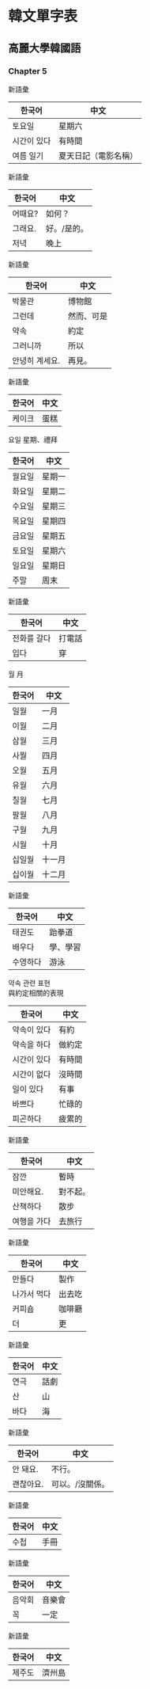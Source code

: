 # 韓文單字表


## 高麗大學韓國語


### Chapter 5

新語彙

한국어 | 中文
--- | ---
토요일 | 星期六
시간이 있다 | 有時間
여름 일기 | 夏天日記（電影名稱）


新語彙

한국어 | 中文
--- | ---
어때요? | 如何？
그래요. | 好。/是的。
저녁 | 晚上


新語彙

한국어 | 中文
--- | ---
박물관 | 博物館
그런데 | 然而、可是
약속 | 約定
그러니까 | 所以
안녕히 계세요. | 再見。


新語彙

한국어 | 中文
--- | ---
케이크 | 蛋糕


요일 星期、禮拜

한국어 | 中文
--- | ---
월요일 | 星期一
화요일 | 星期二
수요일 | 星期三
목요일 | 星期四
금요일 | 星期五
토요일 | 星期六
일요일 | 星期日
주말 | 周末


新語彙

한국어 | 中文
--- | ---
전화를 갈다 | 打電話
입다 | 穿


월 月

한국어 | 中文
--- | ---
일월 | 一月
이월 | 二月
삼월 | 三月
사뭘 | 四月
오월 | 五月
유월 | 六月
칠월 | 七月
팔월 | 八月
구월 | 九月
시월 | 十月
십일월 | 十一月
십이월 | 十二月


新語彙

한국어 | 中文
--- | ---
태권도 | 跆拳道
배우다 | 學、學習
수영하다 | 游泳


약속 관련 표현  
與約定相關的表現

한국어 | 中文
--- | ---
약속이 있다 | 有約
약속을 하다 | 做約定
시간이 있다 | 有時間
시간이 없다 | 沒時間
일이 있다 | 有事
바쁘다 | 忙碌的
피곤하다 | 疲累的


新語彙

한국어 | 中文
--- | ---
잠깐 | 暫時
미안해요. | 對不起。
산책하다 | 散步
여행을 가다 | 去旅行


新語彙

한국어 | 中文
--- | ---
만들다 | 製作
나가서 먹다 | 出去吃
커피숍 | 咖啡廳
더 | 更


新語彙

한국어 | 中文
--- | ---
연극 | 話劇
산 | 山
바다 | 海


新語彙

한국어 | 中文
--- | ---
안 돼요. | 不行。
괜찮아요. | 可以。/沒關係。


新語彙

한국어 | 中文
--- | ---
수첩| 手冊


新語彙

한국어 | 中文
--- | ---
음악회 | 音樂會
꼭 | 一定

新語彙

한국어 | 中文
--- | ---
제주도 | 濟州島
